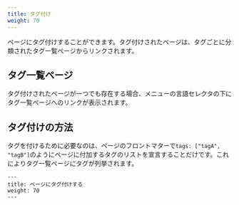 ```yaml
---
title: タグ付け
weight: 70
---
```


ページにタグ付けすることができます。タグ付けされたページは、タグごとに分類されたタグ一覧ページからリンクされます。

## タグ一覧ページ

タグ付けされたページが一つでも存在する場合、メニューの言語セレクタの下にタグ一覧ページへのリンクが表示されます。

## タグ付けの方法

タグを付けるために必要なのは、ページのフロントマターで`tags: ["tagA", "tagB"]`のようにページに付加するタグのリストを宣言することだけです。これによりタグ一覧ページにタグが列挙されます。

```plain
---
title: ページにタグ付けする
weight: 70
---
```